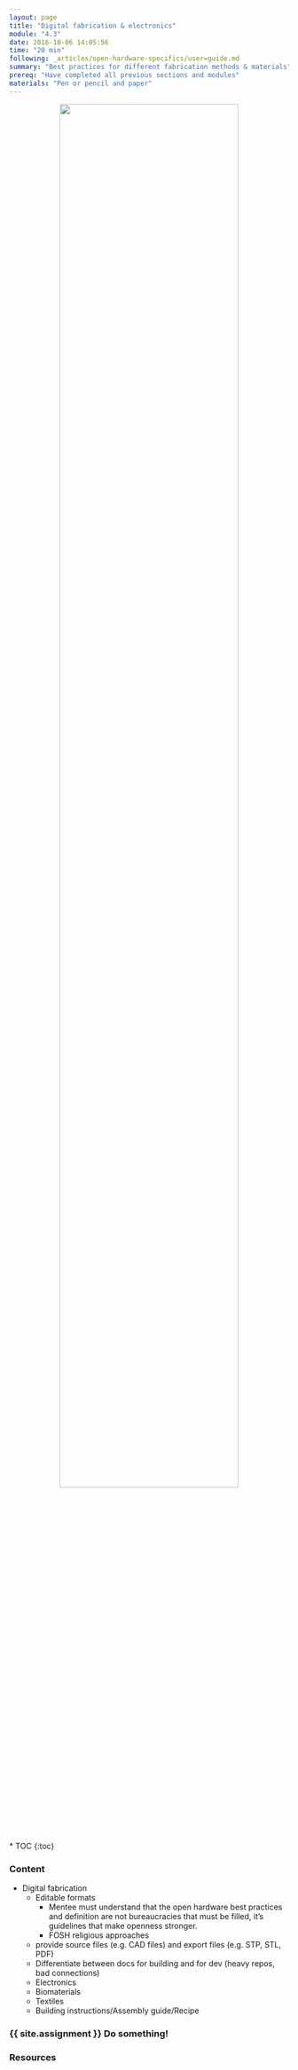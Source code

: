 ```yaml
---
layout: page
title: "Digital fabrication & electronics"
module: "4.3"
date: 2016-10-06 14:05:56
time: "20 min"
following: _articles/open-hardware-specifics/user=guide.md
summary: "Best practices for different fabrication methods & materials"
prereq: "Have completed all previous sections and modules"
materials: "Pen or pencil and paper"
---
```

<p align="center">
<img src="https://raw.githubusercontent.com/ohwmakers/OHM-curriculum/gh-pages/img/work_in_progress_banner.svg" width="80%"/>
</p>
* TOC
{:toc}

### Content
- Digital fabrication
    - Editable formats
      - Mentee must understand that the open hardware best practices and definition are not bureaucracies that must be filled, it’s guidelines that make openness stronger.
      - FOSH religious approaches
    - provide source files (e.g. CAD files) and export files (e.g. STP, STL, PDF)
    - Differentiate between docs for building and for dev (heavy repos, bad connections)     
  - Electronics
  - Biomaterials
  - Textiles
  - Building instructions/Assembly guide/Recipe

### {{ site.assignment }} Do something!

### Resources
